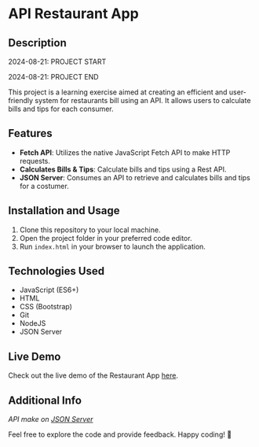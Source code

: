 # API Restaurant App

## Description

2024-08-21: PROJECT START

2024-08-21: PROJECT END

This project is a learning exercise aimed at creating an efficient and user-friendly system for restaurants bill using an API. It allows users to calculate bills and tips for each consumer.

## Features

- **Fetch API**: Utilizes the native JavaScript Fetch API to make HTTP requests.
- **Calculates Bills & Tips**: Calculate bills and tips using a Rest API.
- **JSON Server**: Consumes an API to retrieve and calculates bills and tips for a costumer.

## Installation and Usage

1. Clone this repository to your local machine.
2. Open the project folder in your preferred code editor.
3. Run `index.html` in your browser to launch the application.

## Technologies Used

- JavaScript (ES6+)
- HTML
- CSS (Bootstrap)
- Git
- NodeJS
- JSON Server

## Live Demo

Check out the live demo of the Restaurant App [here](https://arturohdzg.github.io/JS-API-Restaurant-App/).

## Additional Info

_API make on [JSON Server](https://github.com/typicode/json-server)_

Feel free to explore the code and provide feedback. Happy coding! 🚀
